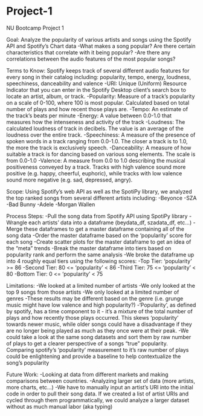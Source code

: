 # Project-1
NU Bootcamp Project 1

Goal:
Analyze the popularity of various artists and songs using the Spotify API and Spotify’s Chart data
-What makes a song popular? Are there certain characteristics that correlate with it being popular?
-Are there any correlations between the audio features of the most popular songs?

Terms to Know:
Spotify keeps track of several different audio features for every song in their catalog including: popularity, tempo, energy, loudness, speechiness, danceability and valence
-URI: Unique (Uniform) Resource Indicator that you can enter in the Spotify Desktop client’s search box to locate an artist, album, or track. 
-Popularity: Measure of a track’s popularity on a scale of 0-100, where 100 is most popular. Calculated based on total number of plays and how recent those plays are. 
-Tempo: An estimate of the track’s beats per minute
-Energy: A value between 0.0-1.0 that measures how the intenseness and activity of the track
-Loudness:  The calculated loudness of track in decibels. The value is an average of the loudness over the entire track.
-Speechiness: A measure of the presence of spoken words in a track ranging from 0.0-1.0. The closer a track is to 1.0, the more the track is exclusively speech. 
-Danceability: A measure of how suitable a track is for dancing based on various song elements. The scale is from 0.0-1.0
-Valence: A measure from 0.0 to 1.0 describing the musical positiveness conveyed by a track. Tracks with high valence sound more positive (e.g. happy, cheerful, euphoric), while tracks with low valence sound more negative (e.g. sad, depressed, angry).

Scope:
Using Spotify’s web API as well as the SpotiPy library, we analyzed the top ranked songs from several different artists including:
-Beyonce
-SZA
-Bad Bunny
-Adele
-Morgan Wallen

Process Steps:
-Pull the song data from Spotify API using SpotiPy library
-Wrangle each artists’ data into a dataframe (beydata_df, szadata_df, etc…)
-Merge these dataframes to get a master dataframe containing all of the song data
-Order the master dataframe based on the ‘popularity’ score for each song
-Create scatter plots for the master dataframe to get an idea of the “meta” trends
-Break the master dataframe into tiers based on popularity rank and perform the same analysis
-We broke the dataframe up into 4 roughly equal tiers using the following scores:
    -Top Tier: ‘popularity’ >= 86
    -Second Tier: 80 <= ‘popularity’ < 86
    -Third Tier: 75 <= ‘popularity’ < 80
    -Bottom Tier: 0 <= ‘popularity’ < 75

Limitations:
-We looked at a limited number of artists
-We only looked at the top 9 songs from those artists
-We only looked at a limited number of genres 
-These results may be different based on the genre (i.e. grunge music might have low valence and high popularity?)
-‘Popularity’, as defined by spotify, has a time component to it - it’s a mixture of the total number of plays and how recently those plays occurred. This skews ‘popularity’ towards newer music, while older songs could have a disadvantage if they are no longer being played as much as they once were at their peak. 
    -We could take a look at the same song datasets and sort them by raw number of plays to get a clearer perspective of a songs “true” popularity. Comparing spotify’s ‘popularity’ measurement to it’s raw number of plays could be enlightening and provide a baseline to help contextualize the song’s popularity

Future Work:
-Looking at data from different markets and making comparisons between countries.
-Analyzing larger set of data (more artists, more charts, etc…)
    -We have to manually input an artist’s URI into the initial code in order to pull their song data. If we created a list of artist URIs and cycled through them programmatically, we could analyze a larger dataset without as much manual labor (aka typing)

